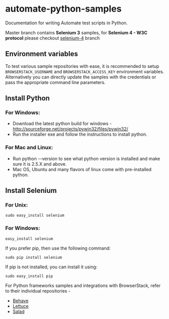 # automate-python-samples

Documentation for writing Automate test scripts in Python.

Master branch contains **Selenium 3** samples, for **Selenium 4 - W3C protocol** please checkout [selenium-4](https://github.com/browserstack/automate-python-samples/tree/selenium-4) branch


## Environment variables
To test various sample repositories with ease, it is recommended to setup `BROWSERSTACK_USERNAME` and `BROWSERSTACK_ACCESS_KEY` environment variables. Alternatively you can directly update the samples with the credentials or pass the appropriate command line parameters.

## Install Python

### For Windows:

 - Download the latest python build for windows - http://sourceforge.net/projects/pywin32/files/pywin32/
 - Run the installer exe and follow the instructions to install python.

### For Mac and Linux:

 - Run python --version to see what python version is installed and make sure it is 2.5.X and above.
 - Mac OS, Ubuntu and many flavors of linux come with pre-installed python.

## Install Selenium

### For Unix:
```
sudo easy_install selenium
```

### For Windows:
```
easy_install selenium
```

If you prefer pip, then use the following command:
```
sudo pip install selenium
```

If pip is not installed, you can install it using:
```
sudo easy_install pip
```

For Python frameworks samples and integrations with BrowserStack, refer to their individual repositories - 

- [Behave](https://github.com/browserstack/behave-browserstack)
- [Lettuce](https://github.com/browserstack/lettuce-browserstack)
- [Salad](https://github.com/browserstack/salad-browserstack)
